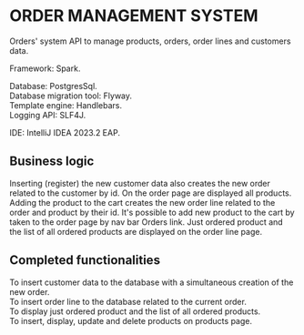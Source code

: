 # ORDER MANAGEMENT SYSTEM

Orders' system API to manage products, orders, order lines and customers data.  

Framework: Spark.  

Database: PostgresSql.  
Database migration tool: Flyway.  
Template engine: Handlebars.  
Logging API: SLF4J.  

IDE: IntelliJ IDEA 2023.2 EAP.  

## Business logic  
Inserting (register) the new customer data also creates the new order related to the customer by id. On the order page 
are displayed all products. Adding the product to the cart creates the new order line related to the 
order and product by their id. It's possible to add new product to the cart by taken to the order page by 
nav bar Orders link. Just ordered product and the list of all ordered products are displayed on the 
order line page.  

## Completed functionalities  
To insert customer data to the database with a simultaneous creation of the new order.  
To insert order line to the database related to the current order.  
To display just ordered product and the list of all ordered products.  
To insert, display, update and delete products on products page.  